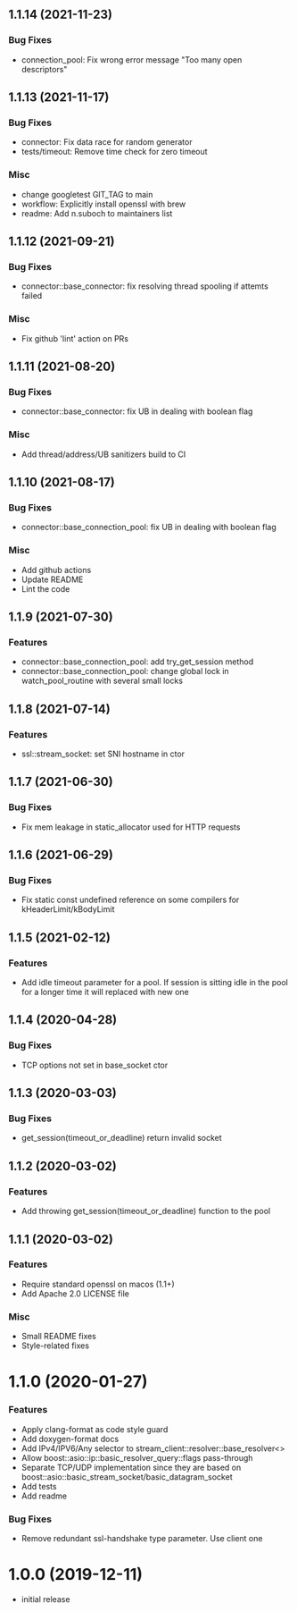 ## 1.1.14 (2021-11-23)

### Bug Fixes

* connection_pool: Fix wrong error message "Too many open descriptors"

## 1.1.13 (2021-11-17)

### Bug Fixes

* connector: Fix data race for random generator
* tests/timeout: Remove time check for zero timeout

### Misc

* change googletest GIT_TAG to main
* workflow: Explicitly install openssl with brew
* readme: Add  n.suboch to maintainers list


## 1.1.12 (2021-09-21)

### Bug Fixes

* connector::base_connector: fix resolving thread spooling if attemts failed

### Misc

* Fix github 'lint' action on PRs


## 1.1.11 (2021-08-20)

### Bug Fixes

* connector::base_connector: fix UB in dealing with boolean flag

### Misc

* Add thread/address/UB sanitizers build to CI


## 1.1.10 (2021-08-17)

### Bug Fixes

* connector::base_connection_pool: fix UB in dealing with boolean flag

### Misc

* Add github actions
* Update README
* Lint the code


## 1.1.9 (2021-07-30)

### Features

* connector::base_connection_pool: add try_get_session method
* connector::base_connection_pool: change global lock in watch_pool_routine with several small locks 


## 1.1.8 (2021-07-14)

### Features

* ssl::stream_socket: set SNI hostname in ctor


## 1.1.7 (2021-06-30)

### Bug Fixes

* Fix mem leakage in static_allocator used for HTTP requests


## 1.1.6 (2021-06-29)

### Bug Fixes

* Fix static const undefined reference on some compilers for kHeaderLimit/kBodyLimit


## 1.1.5 (2021-02-12)

### Features

* Add idle timeout parameter for a pool. If session is sitting idle in the pool for a longer time it will replaced with new one


## 1.1.4 (2020-04-28)

### Bug Fixes

* TCP options not set in base_socket ctor


## 1.1.3 (2020-03-03)

### Bug Fixes

* get_session(timeout_or_deadline) return invalid socket


## 1.1.2 (2020-03-02)

### Features

* Add throwing get_session(timeout_or_deadline) function to the pool


## 1.1.1 (2020-03-02)

### Features

* Require standard openssl on macos (1.1+)
* Add Apache 2.0 LICENSE file

### Misc

* Small README fixes
* Style-related fixes


# 1.1.0 (2020-01-27)

### Features

* Apply clang-format as code style guard
* Add doxygen-format docs
* Add IPv4/IPV6/Any selector to stream_client::resolver::base_resolver<>
* Allow boost::asio::ip::basic_resolver_query::flags pass-through
* Separate TCP/UDP implementation since they are based on boost::asio::basic_stream_socket/basic_datagram_socket
* Add tests
* Add readme

### Bug Fixes

* Remove redundant ssl-handshake type parameter. Use client one


# 1.0.0 (2019-12-11)

- initial release
